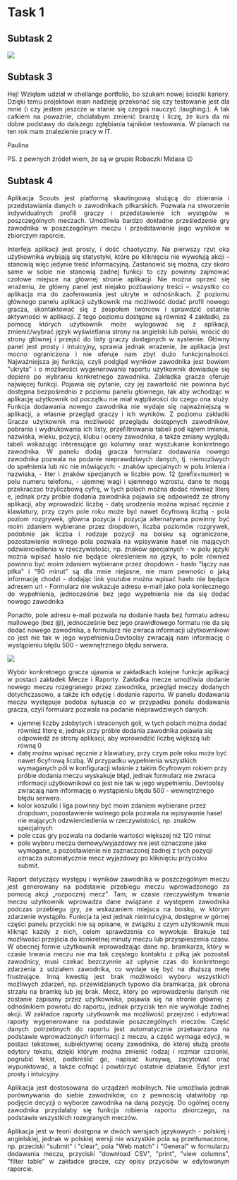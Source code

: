 # Task 1
## Subtask 2
![](https://media.giphy.com/media/TEExkFeMOycBndLUPc/giphy.gif)
## Subtask 3
<p align="justify">
Hej! Wzięłam udział w chellange portfolio, bo szukam nowej ściezki kariery. Dzięki temu projektowi mam nadzieję przekonać się czy testowanie jest dla mnie (i czy jestem jeszcze w stanie się czegoś nauczyć :laughing:). A tak całkiem na poważnie, chciałabym zmienić branżę i liczę, że kurs da mi dobre podstawy do dalszego zgłębiania tajników testowania. W planach na ten rok mam znalezienie pracy w IT. 
</p>
Paulina

PS. z pewnych źródeł wiem, że są w grupie Robaczki Midasa :wink:

## Subtask 4
<p align="justify">
Aplikacja Scouts jest platformą skautingową służącą do zbierania i przedstawiania danych o zawodnikach piłkarskich. Pozwala na stworzenie indywidualnych profili graczy i przedstawienie ich występów w poszczególnych meczach. Umożliwia bardzo dokładne prześledzenie gry zawodnika w poszczególnym meczu i przedstawienie jego wyników w zbiorczym raporcie. 

<p align="justify">
Interfejs aplikacji jest prosty, i dość chaotyczny. Na pierwszy rzut oka użytkownika wybijają się statystyki, które po kliknięciu nie wywołują akcji – stanowią więc jedynie treść informacyjną. Zastanowić się można, czy skoro same w sobie nie stanowią żadnej funkcji to czy powinny zajmować czołowe miejsce na głównej stronie aplikacji. Nie można oprzeć się wrażeniu, że główny panel jest niejako pozbawiony treści – wszystko co aplikacja ma do zaoferowania jest ukryte w odnośnikach.
Z poziomu głównego panelu aplikacji użytkownik ma możliwość dodać profil nowego gracza, skontaktować się z zespołem twórcow i sprawdzić ostatnie aktywności w aplikacji. Z tego poziomu dostępne są również 4 zakładki, za pomocą których użytkownik może wylogować się z aplikacji, zmienić/wybrać język wyświetlania strony na angielski lub polski, wrócić do strony głównej i przejść do listy graczy dostępnych w systemie. Główny panel jest prosty i intuicyjny, sprawia jednak wrażenie, że aplikacja jest mocno ograniczona i nie oferuje nam zbyt dużo funkcjonalności. Najważniejsza jej funkcja, czyli podgląd wyników zawodnika jest bowiem "ukryta" i o mozliwości wygenerowania raportu uzytkownik dowiaduje się dopiero po wybraniu konkretnego zawodnika.  
Zakładka gracze oferuje najwięcej funkcji. Pojawia się pytanie, czy jej zawartość nie powinna być dostępna bezpośrednio z poziomu panelu głównego, tak aby wchodząc w aplikację użytkownik od początku nie miał wątpliwości do czego ona służy. Funkcja dodawania nowego zawodnika nie wydaje się najważniejszą w aplikacji, a własnie przegląd graczy i ich wyników. 
Z poziomu zakładki Gracze użytkownik ma możliwość przeglądu dostępnych zawodników, pobrania i wydrukowania ich listy, przefiltrowania tabeli pod kątem imienia, nazwiska, wieku, pozycji, klubu i oceny zawodnika, a także zmiany wyglądu tabeli wskazując interesujące go kolumny oraz wyszukanie konkretnego zawodnika. 
W panelu dodaj gracza formularz dodawania nowego zawodnika pozwala na podanie nieprawdziwych danych, tj. niemozliwych do spełnienia lub nic nie mówiących:
- znaków specjalnych w polu imienia i nazwiska,
- liter i znaków specjanych w liczbie pow. 12 (prefix+numer) w polu numeru telefonu,
- ujemnej wagi i ujemnego wzrostu, dane te mogą przekraczać trzyliczbową cyfrę, w tych polach można dodać również literę e, jednak przy próbie dodania zawodnika pojawia się odpowiedź ze strony aplikacji, aby wprowadzić liczbę
- datę urodzenia można wpisać ręcznie z klawiatury, przy czym pole roku może być nawet 6cyfrową liczbą
- pola poziom rozgrywek, główna pozycja i pozycja alternatywna powinny być moim zdaniem wybierane przez dropdown, liczba poziomów rozgrywek, podobnie jak liczba i rodzaje pozycji na boisku są ograniczone, pozostawienie wolnego pola pozwala na wpisywanie haseł nie mających odzwierciedlenia w rzeczywistości, np. znaków specjalnych 
- w polu języki można wpisać hasło nie będące określeniem na język, to pole również powinno być moim zdaniem wybierane przez dropdown
- hasło "łączy nas piłka" i "90 minut" są dla mnie niejasne, nie mam pewności o jaką informację chodzi
- dodając link youtube można wpisać hasło nie będące adresem url 
- Formularz nie wskazuje adresu e-mail jako pola koniecznego do wypełnienia, jednocześnie bez jego wypełnienia nie da się dodać nowego zawodnika 

<p align="justify"> Ponadto, pole adresu e-mail pozwala na dodanie hasła bez formatu adresu mailowego (bez @), jednocześnie bez jego prawidłowego formatu nie da się dodać nowego zawodnika, a formularz nie zwraca informacji użytkownikowi co jest nie tak w jego wypełnieniu.Devtoolsy zwracają nam informację o wystąpieniu błędu 500 - wewnętrznego błędu serwera. 
 
 ![](https://imgur.com/vXuJAzM)
 
<p align="justify">
Wybór konkretnego gracza ujawnia w zakładkach kolejne funkcje aplikacji w postaci zakładek Mecze i Raporty. 
Zakładka mecze umożliwia dodanie nowego meczu rozegranego przez zawodnika, przegląd meczy dodanych dotychczasowo, a także ich edycję i dodanie raportu. 
 W panelu dodawania meczu występuje podoba sytuacja co w przypadku panelu dodawania gracza, czyli formularz pozwala na podanie nieprawdziwych danych: 
 
- ujemnej liczby zdobytych i straconych goli, w tych polach można dodać również literę e, jednak przy próbie dodania zawodnika pojawia się odpowiedź ze strony aplikacji, aby wprowadzić liczbę większą lub równą 0
- datę można wpisać ręcznie z klawiatury, przy czym pole roku może być nawet 6cyfrową liczbą. W przypadku wypełnienia wszystkich wymaganych pól w konfiguracji wlaśnie z takim 6cyfrowym rokiem przy próbie dodania meczu wyskakuje błąd, jednak formularz nie zwraca informacji użytkownikowi co jest nie tak w jego wypełnieniu. Devtoolsy zwracają nam informację o wystąpieniu błędu 500 - wewnętrznego błędu serwera. 
- kolor koszulki i liga powinny być moim zdaniem wybierane przez dropdown, pozostawienie wolnego pola pozwala na wpisywanie haseł nie mających odzwierciedlenia w rzeczywistości, np. znaków specjalnych
- pole czas gry pozwala na dodanie wartości większej niż 120 minut 
- pole wyboru meczu domowy/wyjazdowy nie jest oznaczone jako wymagane, a pozostawienie nie zaznaczonej żadnej z tych pozycji oznacza automatycznie mecz wyjazdowy po kliknięciu przycisku submit. 

<p align="justify"> Raport dotyczący występu i wyników zawodnika w poszczególnym meczu jest generowany na podstawie przebiegu meczu wprowadzonego za pomocą akcji „rozpocznij mecz”. Tam, w czasie rzeczywistym trwania meczu użytkownik wprowadza dane związane z występem zawodnika podczas przebiegu gry, ze wskazaniem miejsca na boisku, w którym zdarzenie wystąpiło. Funkcja ta jest jednak nieintuicyjna, dostępne w górnej części panelu przyciski nie są opisane, w związku z czym użytkownik musi kliknąć każdy z nich, celem sprawdzenia co wywołuje. Brakuje też możliwości przejścia do konkretnej minuty meczu lub przyspieszenia czasu. W obecnej formie użytkownik wprowadzając dane np. bramkarza, który w czasie trwania meczu nie ma tak częstego kontaktu z piłką jak pozostali zawodnicy, musi czekać bezczynnie aż upłynie czas do konkretnego zdarzenia z udziałem zawodnika, co wydaje się być na dłuższą metę frustrujące. Inną kwestią jest brak możliwości wyboru wszystkich możliwych zdarzeń, np. przewidzianych typowo dla bramkarza, jak obrona strzału na bramkę lub jej brak.
Mecz, który po wprowadzeniu danych nie zostanie zapisany przez użytkownika, pojawia się na stronie głównej z odnośnikiem powrotu do raportu, jednak przycisk ten nie wywołuje żadnej akcji. 
W zakładce raporty użytkownik ma możliwość przejrzeć i edytować raporty wygenerowane na podstawie poszczególnych meczów. Część danych potrzebnych do raportu jest automatycznie przetwarzana na podstawie wprowadzonych informacji z meczu, a część wymaga edycji, w postaci tekstowej, subiektywnej oceny zawodnika, do której służą proste edytory tekstu, dzięki którym można zmienić rodzaj i rozmiar czcionki, pogrubić tekst, podkreślić go, napisać kursywą, zacytować oraz wypunktować, a także cofnąć i powtórzyć ostatnie działanie. Edytor jest prosty i intuicyjny. 

<p align="justify">
Aplikacja jest dostosowana do urządzeń mobilnych. Nie umożliwia jednak porównywania do siebie zawodników, co z pewnością ułatwiłoby np. podjęcie decyzji o wyborze zawodnika na daną pozycję. Do ogólnej oceny zawodnika przydałaby się funkcja robienia raportu zbiorczego, na podstawie wszystkich rozegranych meczów.
<p align="justify">
Aplikacja jest w teorii dostępna w dwóch wersjach językowych - polskiej i angielskiej, jednak w polskiej wersji nie wszystkie pola są przetłumaczone, np. przeciski "submit" i "clear", pola "Web match" i "General" w formularzu dodawania meczu, przyciski "download CSV", "print", "view columns", "filter table" w zakładce gracze, czy opisy przycisów w edytowanym raporcie.   





